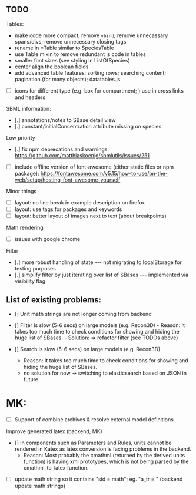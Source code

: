 ## TODO 
Tables:
- make code more compact; remove `vbind`; remove unnecassary spans/divs; remove unnecessary closing tags
- rename in *Table similar to SpeciesTable
- use Table mixin to remove redundant js code in tables
- smaller font sizes (see styling in ListOfSpecies)
- center align the boolean fields
- add advanced table features: sorting rows; searching content; pagination (for many objects); datatables.js

- [ ] icons for different type (e.g. box for compartment; ) use in cross links and headers

SBML information:
- [.] annotations/notes to SBase detail view
- [.] constant/initialConcentration attribute missing on species

Low priority
- [.] fix npm deprecations and warnings: https://github.com/matthiaskoenig/sbmlutils/issues/251
- [ ] include offline version of font-awesome (either static files or npm package): https://fontawesome.com/v5.15/how-to-use/on-the-web/setup/hosting-font-awesome-yourself
  
Minor things
- [ ] layout: no line break in example description on firefox
- [ ] layout: use tags for packages and keywords  
- [ ] layout: better layout of images next to text (about breakpoints)

Math rendering
- [ ] issues with google chrome

Filter
- [.] more robust handling of state --- not migrating to localStorage for testing purposes
- [.] simplify filter by just iterating over list of SBases --- implemented via visibility flag

## List of existing problems:
- [] Unit math strings are not longer coming from backend
- [] Filter is slow (5-6 secs) on large models (e.g. Recon3D)
        - Reason: It takes too much time to check conditions for showing and hiding the huge list of SBases.
        - Solution: => refactor filter (see TODOs above)
   
- [] Search is slow (5-6 secs) on large models (e.g. Recon3D)
    - Reason: It takes too much time to check conditions for showing and hiding the huge list of SBases.
    - no solution for now -> switching to elasticsearch based on JSON in future
    
# MK:
- [ ] Support of combine archives & resolve external model definitions

Improve generated latex (backend, MK)
- [] In components such as Parameters and Rules, units cannot be rendered in Katex as latex conversion is facing problems in the backend.
    - Reason: Most probably the cmathml (returned by the derived units function) is having xml prototypes, which is not being parsed by the cmathml_to_latex function. 
- [ ] update math string so it contains "sid = math"; eg. "a_tr = " (backend update math strings)
